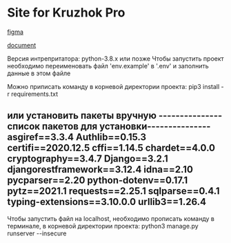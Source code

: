 # Site for Kruzhok Pro

[figma](https://www.figma.com/file/B3nGRDYaMBErwnZUGKozpQ/KruzhokPro?node-id=0%3A1)

[document](https://docs.google.com/document/d/10g8ZfVCprJ3EHGQp-NmC-LqGDdnqVUIMove23L5TXYk)


Версия интрепритатора: python-3.8.x или позже
Чтобы запустить проект необходимо переименовать файл 'env.example' в '.env' и заполнить данные в этом файле


Можно приписать команду в корневой директории проекта: 
pip3 install -r requirements.txt

или установить пакеты вручную
---------------список пакетов для установки---------------
asgiref==3.3.4
Authlib==0.15.3
certifi==2020.12.5
cffi==1.14.5
chardet==4.0.0
cryptography==3.4.7
Django==3.2.1
djangorestframework==3.12.4
idna==2.10
pycparser==2.20
python-dotenv==0.17.1
pytz==2021.1
requests==2.25.1
sqlparse==0.4.1
typing-extensions==3.10.0.0
urllib3==1.26.4
-----------------------------------------------------------


Чтобы запустить файл на localhost, необходимо прописать команду в терминале, в корневой директории проекта:
python3 manage.py runserver --insecure
